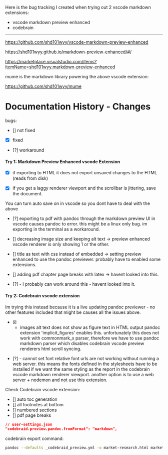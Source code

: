 Here is the bug tracking I created when trying out 2 vscode markdown extensions:

- vscode markdown preview enhanced
- codebrain

---

https://github.com/shd101wyy/vscode-markdown-preview-enhanced

https://shd101wyy.github.io/markdown-preview-enhanced/#/

https://marketplace.visualstudio.com/items?itemName=shd101wyy.markdown-preview-enhanced

mume is the markdown library powering the above vscode extension:

https://github.com/shd101wyy/mume

# Documentation History - Changes

bugs:

- [] not fixed
- [x] fixed
- [?] workaround

#### Try 1: Markdown Preview Enhanced vscode Extension

- [x] if exporting to HTML it does not export unsaved changes to the HTML (reads from disk)

- [x] if you get a laggy renderer viewport and the scrollbar is jittering, save the document.

You can turn auto save on in vscode so you dont have to deal with the above

- [?] exporting to pdf with pandoc through the markdown preview UI in vscode causes pandoc to error. this might be a linux only bug. im exporting in the terminal as a workaround.

- [] decreasing image size and keeping alt text -> preview enhanced vscode renderer is only showing 1 or the other.

- [] title as text with css instead of embedded -> setting preview enhanced to use the pandoc previewer. probably have to enabled some extensions.

- [] adding pdf chapter page breaks with latex -> havent looked into this.

- [?] - I probably can work around this - havent looked into it.

#### Try 2: Codebrain vscode extension

Im trying this instead because it is a live updating pandoc previewer - no other features included that might be causes all the issues above.

- [x] - images alt text does not show as figure text in HTML output
    pandoc extension 'implicit_figures' enables this. unfortunately this does not work with commonmark_x parser, therefore we have to use pandoc markdown parser which disables codebrain vscode preview renderers html scroll syncing.

- [?] - cannot set font
  relative font urls are not working without running a web server. this means the fonts defined in the stylesheets have to be installed if we want the same styling as the report in the codebrain vscode markdown renderer viewport.
  another option is to use a web server + nodemon and not use this extension.

Check Codebrain vscode extension:

- [] auto toc generation
- [] all footnotes at bottom
- [] numbered sections
- [] pdf page breaks

```json
// user-settings.json
"codebraid.preview.pandoc.fromFormat": "markdown",
```

codebrain export command:

```bash
pandoc --defaults _codebraid_preview.yml -o market-research.html market-research.md
```
